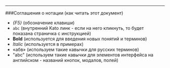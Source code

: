 ***

###Соглашения о нотации (как читать этот документ)

 - _{F5}_ (обозначение клавиши)
 - `abc` (внутренний  Kato линк - если на него кликнуть, то будет показана страничка с инструкцией)
 - **Bold** (используется для введения новых понятий и терминов)
 - _Italic_ (используется в примерах)
 - «абв» (используем такие кавычки для русских терминов) 
 - "abc" (используем такие кавычки для элементов интерфейса на английском - названий кнопок, модалов, полей)
